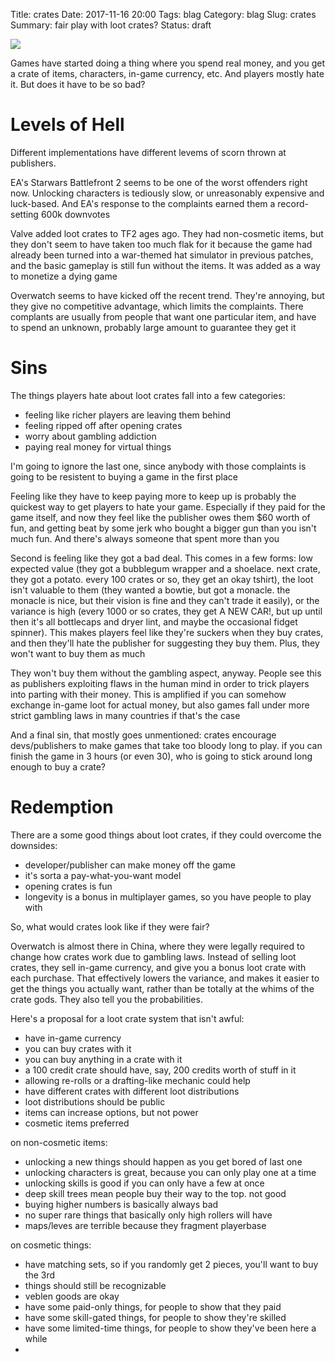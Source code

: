 Title: crates
Date: 2017-11-16 20:00
Tags: blag
Category: blag
Slug: crates
Summary: fair play with loot crates?
Status: draft

<img src="{dirname}/chest.png" id="chest" style="horizontal-align:middle" onClick="mimic(this)"/>

<script language="javascript">
    (new Image()).src = "{dirname}/mimic.jpg";
    function mimic(img) {
      img.src = "{dirname}/mimic.jpg";
    }
</script>

Games have started doing a thing where you spend real money, and you get a crate of items, characters, in-game currency, etc. And players mostly hate it. But does it have to be so bad?

# Levels of Hell

Different implementations have different levems of scorn thrown at publishers.

EA's Starwars Battlefront 2 seems to be one of the worst offenders right now. Unlocking characters is tediously slow, or unreasonably expensive and luck-based. And EA's response to the complaints earned them a record-setting 600k downvotes

Valve added loot crates to TF2 ages ago. They had non-cosmetic items, but they don't seem to have taken too much flak for it because the game had already been turned into a war-themed hat simulator in previous patches, and the basic gameplay is still fun without the items. It was added as a way to monetize a dying game

Overwatch seems to have kicked off the recent trend. They're annoying, but they give no competitive advantage, which limits the complaints. There complants are usually from people that want one particular item, and have to spend an unknown, probably large amount to guarantee they get it

# Sins

The things players hate about loot crates fall into a few categories:

- feeling like richer players are leaving them behind
- feeling ripped off after opening crates
- worry about gambling addiction
- paying real money for virtual things

I'm going to ignore the last one, since anybody with those complaints is going to be resistent to buying a game in the first place

Feeling like they have to keep paying more to keep up is probably the quickest way to get players to hate your game. Especially if they paid for the game itself, and now they feel like the publisher owes them $60 worth of fun, and getting beat by some jerk who bought a bigger gun than you isn't much fun. And there's always someone that spent more than you

Second is feeling like they got a bad deal. This comes in a few forms: low expected value (they got a bubblegum wrapper and a shoelace. next crate, they got a potato. every 100 crates or so, they get an okay tshirt), the loot isn't valuable to them (they wanted a bowtie, but got a monacle. the monacle is nice, but their vision is fine and they can't trade it easily), or the variance is high (every 1000 or so crates, they get A NEW CAR!, but up until then it's all bottlecaps and dryer lint, and maybe the occasional fidget spinner). This makes players feel like they're suckers when they buy crates, and then they'll hate the publisher for suggesting they buy them. Plus, they won't want to buy them as much

They won't buy them without the gambling aspect, anyway. People see this as publishers exploiting flaws in the human mind in order to trick players into parting with their money. This is amplified if you can somehow exchange in-game loot for actual money, but also games fall under more strict gambling laws in many countries if that's the case

And a final sin, that mostly goes unmentioned: crates encourage devs/publishers to make games that take too bloody long to play. if you can finish the game in 3 hours (or even 30), who is going to stick around long enough to buy a crate?

# Redemption

There are a some good things about loot crates, if they could overcome the downsides:

- developer/publisher can make money off the game
- it's sorta a pay-what-you-want model
- opening crates is fun
- longevity is a bonus in multiplayer games, so you have people to play with

So, what would crates look like if they were fair?

Overwatch is almost there in China, where they were legally required to change how crates work due to gambling laws. Instead of selling loot crates, they sell in-game currency, and give you a bonus loot crate with each purchase. That effectively lowers the variance, and makes it easier to get the things you actually want, rather than be totally at the whims of the crate gods. They also tell you the probabilities.

Here's a proposal for a loot crate system that isn't awful:

- have in-game currency
- you can buy crates with it
- you can buy anything in a crate with it
- a 100 credit crate should have, say, 200 credits worth of stuff in it
- allowing re-rolls or a drafting-like mechanic could help
- have different crates with different loot distributions
- loot distributions should be public
- items can increase options, but not power
- cosmetic items preferred

on non-cosmetic items:

- unlocking a new things should happen as you get bored of last one
- unlocking characters is great, because you can only play one at a time
- unlocking skills is good if you can only have a few at once
- deep skill trees mean people buy their way to the top. not good
- buying higher numbers is basically always bad
- no super rare things that basically only high rollers will have
- maps/leves are terrible because they fragment playerbase

on cosmetic things:

- have matching sets, so if you randomly get 2 pieces, you'll want to buy the 3rd
- things should still be recognizable
- veblen goods are okay
- have some paid-only things, for people to show that they paid
- have some skill-gated things, for people to show they're skilled
- have some limited-time things, for people to show they've been here a while
- 
